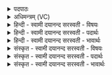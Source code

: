 <details><summary>पदपाठः</summary>

दे॒वासः॑। हि॑। स्म॒। मन॑वे। सम॑न्यव॒ इति॒ सऽम॑न्यवः। विश्वे॑। सा॒कम्। सरा॑तय॒ इति॒ सऽरा॑तयः। ते। नः॒। अ॒द्य। ते। अ॒प॒रम्। तु॒चे। तु। नः॒। भव॑न्तु। व॒रि॒वो॒विद॒ इति॑ वरिवः॒ऽविदः॑। ९४।
</details>

<details><summary>अधिमन्त्रम् (VC)</summary>

- विश्वेदेवा देवताः
- मनुर्ऋषिः
- पङ्क्तिः
- पञ्चमः
</details>

<details><summary>हिन्दी - स्वामी दयानन्द सरस्वती  - विषयः</summary>

कौन मनुष्य विद्वान् हो सकते हैं, इस विषय को अगले मन्त्र में कहा है ॥
</details>

<details><summary>हिन्दी - स्वामी दयानन्द सरस्वती  - पदार्थः</summary>

पदार्थान्वयभाषाः -  हे मनुष्यो ! जो (सरातयः) बराबर दाता (समन्यवः) तुल्य क्रोधवाले (विश्वे) सब (देवासः) विद्वान् लोग (साकम्) साथ मिल के (अद्य) आज (नः) हमारे (मनवे) मनुष्य के लिये (स्म) प्रसिद्ध (वरिवोविदः) सत्कार के जानने वा धन के प्राप्त करानेवाले (भवन्तु) हों (तु) और (ते) वे (अपरम्) भविष्यत् काल में (नः) हमारे (तुचे) पुत्र-पौत्रादि सन्तान के अर्थ हमारे लिये सत्कार के जानने वा धन के प्राप्त करानेवाले हों (ते, हि) वे ही तुम लोगों के लिये भी सत्कार के जानने वा धन के प्राप्त करानेवाले हों ॥९४ ॥
</details>

<details><summary>हिन्दी - स्वामी दयानन्द सरस्वती  - भावार्थः</summary>

भावार्थभाषाः -  जो मनुष्य एक दूसरे के लिये सुख देवें, जो मिल कर दुष्टों पर क्रोध करें, वे पुत्र-पौत्रवाले हो के मनुष्यों के सुख की उन्नति के लिये समर्थ विद्वान् होने योग्य होते हैं ॥९४ ॥
</details>

<details><summary>संस्कृत - स्वामी दयानन्द सरस्वती  - विषयः</summary>

के मनुष्या विद्वांसो भवितुमर्हन्तीत्याह ॥
</details>

<details><summary>संस्कृत - स्वामी दयानन्द सरस्वती  - पदार्थः</summary>

पदार्थान्वयभाषाः -  हे मनुष्याः ! ये सरातयः समन्यवो विश्वे देवासः साकमद्य नो मनवे स्म वरिवोविदो भवन्तु, ते त्वपरं नस्तुचेऽस्मभ्यञ्च वरिवोविदो भवन्तु, ते हि युष्मभ्यं वरिवोविदः स्युः ॥९४ ॥
</details>

<details><summary>संस्कृत - स्वामी दयानन्द सरस्वती  - भावार्थः</summary>

भावार्थभाषाः -  ये मनुष्याः परस्परेभ्यः सुखानि दद्युर्ये साकं दुष्टानामुपरि क्रोधं कुर्युस्ते पुत्रपौत्रवन्तो भूत्वा मनुष्यसुखोन्नतये समर्था विद्वांसो भवितुमर्हन्ति ॥९४ ॥
</details>